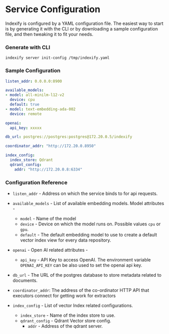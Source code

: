 # Service Configuration

Indexify is configured by a YAML configuration file. The easiest way to start is by generating it with the CLI or by downloading a sample configuration file, and then tweaking it to fit your needs.

### Generate with CLI

```shell
indexify server init-config /tmp/indexify.yaml
```

### Sample Configuration

```yaml
listen_addr: 0.0.0.0:8900

available_models:
- model: all-minilm-l12-v2
  device: cpu
  default: true
- model: text-embedding-ada-002
  device: remote

openai:
  api_key: xxxxx

db_url: postgres://postgres:postgres@172.20.0.5/indexify

coordinator_addr: "http://172.20.0.8950"

index_config:
  index_store: Qdrant
  qdrant_config:
    addr: "http://172.20.0.8:6334"
```

### Configuration Reference

* `listen_addr` -  Address on which the service binds to for api requests.

* `available_models` - List of available embedding models. Model attributes -
  * `model` - Name of the model
  * `device` - Device on which the model runs on. Possible values `cpu` or `gpu`.
  * `default` - The default embedding model to use to create a default vector index view for every data repository.

* `openai` - Open AI related attributes -
  * `api_key` - API Key to access OpenAI. The environment variable `OPENAI_API_KEY` can be also used to set the openai api key.

* `db_url` - The URL of the postgres database to store metadata related to documents.

* `coordinator_addr`: The address of the co-ordinator HTTP API that executors connect for getting work for extractors

* `index_config` - List of vector Index related configurations.
  * `index_store` - Name of the index store to use.
  * `qdrant_config` - Qdrant Vector store config.
    * `addr` - Address of the qdrant server.
